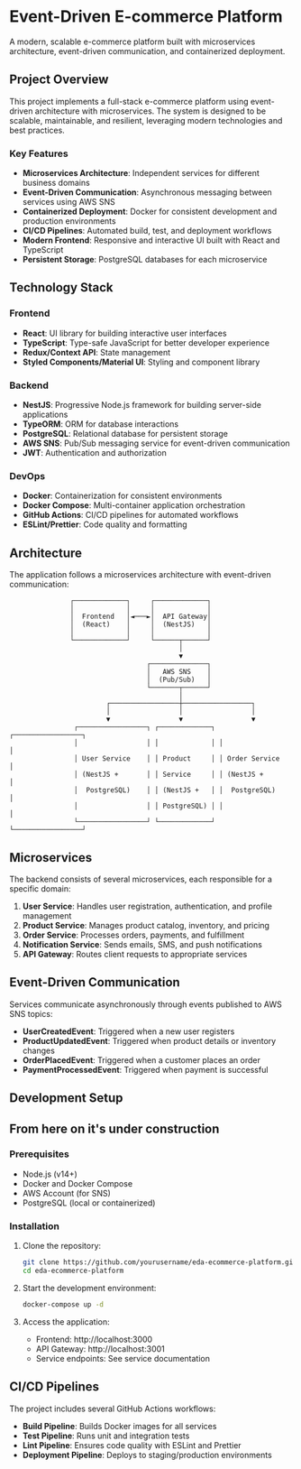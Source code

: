 # Event-Driven E-commerce Platform

A modern, scalable e-commerce platform built with microservices architecture, event-driven communication, and containerized deployment.

## Project Overview

This project implements a full-stack e-commerce platform using event-driven architecture with microservices. The system is designed to be scalable, maintainable, and resilient, leveraging modern technologies and best practices.

### Key Features

- **Microservices Architecture**: Independent services for different business domains
- **Event-Driven Communication**: Asynchronous messaging between services using AWS SNS
- **Containerized Deployment**: Docker for consistent development and production environments
- **CI/CD Pipelines**: Automated build, test, and deployment workflows
- **Modern Frontend**: Responsive and interactive UI built with React and TypeScript
- **Persistent Storage**: PostgreSQL databases for each microservice

## Technology Stack

### Frontend
- **React**: UI library for building interactive user interfaces
- **TypeScript**: Type-safe JavaScript for better developer experience
- **Redux/Context API**: State management
- **Styled Components/Material UI**: Styling and component library

### Backend
- **NestJS**: Progressive Node.js framework for building server-side applications
- **TypeORM**: ORM for database interactions
- **PostgreSQL**: Relational database for persistent storage
- **AWS SNS**: Pub/Sub messaging service for event-driven communication
- **JWT**: Authentication and authorization

### DevOps
- **Docker**: Containerization for consistent environments
- **Docker Compose**: Multi-container application orchestration
- **GitHub Actions**: CI/CD pipelines for automated workflows
- **ESLint/Prettier**: Code quality and formatting

## Architecture

The application follows a microservices architecture with event-driven communication:

                   ┌─────────────┐     ┌─────────────┐
                   │             │     │             │
                   │  Frontend   │◄───►│  API Gateway│
                   │  (React)    │     │  (NestJS)   │
                   │             │     │             │
                   └─────────────┘     └──────┬──────┘
                                              │
                                              ▼
                                      ┌──────────────┐
                                      │   AWS SNS    │
                                      │  (Pub/Sub)   │
                                      └───────┬──────┘
                                              │
                            ┌─────────────────┼─────────────────┐
                            │                 │                 │
                            ▼                 ▼                 ▼
                    ┌─────────────────┐ ┌─────────────┐ ┌─────────────────┐
                    │                 │ │             │ │                 │
                    │ User Service    │ │ Product     │ │ Order Service   │
                    │ (NestJS +       │ │ Service     │ │ (NestJS +       │
                    │  PostgreSQL)    │ │ (NestJS +   │ │  PostgreSQL)    │
                    │                 │ │ PostgreSQL) │ │                 │
                    └─────────────────┘ └─────────────┘ └─────────────────┘

## Microservices

The backend consists of several microservices, each responsible for a specific domain:

1. **User Service**: Handles user registration, authentication, and profile management
2. **Product Service**: Manages product catalog, inventory, and pricing
3. **Order Service**: Processes orders, payments, and fulfillment
4. **Notification Service**: Sends emails, SMS, and push notifications
5. **API Gateway**: Routes client requests to appropriate services

## Event-Driven Communication

Services communicate asynchronously through events published to AWS SNS topics:

- **UserCreatedEvent**: Triggered when a new user registers
- **ProductUpdatedEvent**: Triggered when product details or inventory changes
- **OrderPlacedEvent**: Triggered when a customer places an order
- **PaymentProcessedEvent**: Triggered when payment is successful

## Development Setup

## From here on it's under construction

### Prerequisites

- Node.js (v14+)
- Docker and Docker Compose
- AWS Account (for SNS)
- PostgreSQL (local or containerized)

### Installation

1. Clone the repository:
   ```bash
   git clone https://github.com/yourusername/eda-ecommerce-platform.git
   cd eda-ecommerce-platform
   ```

2. Start the development environment:
   ```bash
   docker-compose up -d
   ```

3. Access the application:
   - Frontend: http://localhost:3000
   - API Gateway: http://localhost:3001
   - Service endpoints: See service documentation

## CI/CD Pipelines

The project includes several GitHub Actions workflows:

- **Build Pipeline**: Builds Docker images for all services
- **Test Pipeline**: Runs unit and integration tests
- **Lint Pipeline**: Ensures code quality with ESLint and Prettier
- **Deployment Pipeline**: Deploys to staging/production environments
